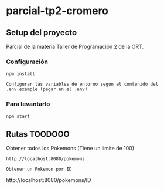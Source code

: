 # parcial-tp2-cromero

## Setup del proyecto
Parcial de la materia Taller de Programación 2 de la ORT.
### Configuración 
```
npm install
```
```
Configurar las variables de entorno según el contenido del .env.example (pegar en el .env)
```
### Para levantarlo
```
npm start
```
## Rutas TOODOOO
Obtener todos los Pokemons (Tiene un limite de 100)
```
http://localhost:8080/pokemons

Obtener un Pokemon por ID
```
http://localhost:8080/pokemons/ID
```
